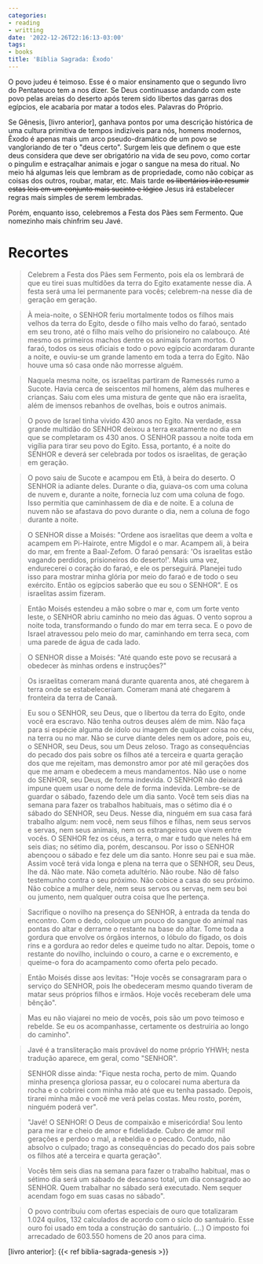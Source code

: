 ```yaml
---
categories:
- reading
- writting
date: '2022-12-26T22:16:13-03:00'
tags:
- books
title: 'Bíblia Sagrada: Êxodo'
---
```


O povo judeu é teimoso. Esse é o maior ensinamento que o segundo livro do Pentateuco tem a nos dizer. Se Deus continuasse andando com este povo pelas areias do deserto após terem sido libertos das garras dos egípcios, ele acabaria por matar a todos eles. Palavras do Próprio.

Se Gênesis, [livro anterior], ganhava pontos por uma descrição histórica de uma cultura primitiva de tempos indizíveis para nós, homens modernos, Êxodo é apenas mais um arco pseudo-dramático de um povo se vangloriando de ter o "deus certo". Surgem leis que definem o que este deus considera que deve ser obrigatório na vida de seu povo, como cortar o pingulim e estraçalhar animais e jogar o sangue na mesa do ritual. No meio há algumas leis que lembram as de propriedade, como não cobiçar as coisas dos outros, roubar, matar, etc. Mais tarde ~~os libertários irão resumir estas leis em um conjunto mais sucinto e lógico~~ Jesus irá estabelecer regras mais simples de serem lembradas.

Porém, enquanto isso, celebremos a Festa dos Pães sem Fermento. Que nomezinho mais chinfrim seu Javé.

# Recortes

> Celebrem a Festa dos Pães sem Fermento, pois ela os lembrará de que eu tirei suas multidões da terra do Egito exatamente nesse dia. A festa será uma lei permanente para vocês; celebrem-na nesse dia de geração em geração.

> À meia-noite, o SENHOR feriu mortalmente todos os filhos mais velhos da terra do Egito, desde o filho mais velho do faraó, sentado em seu trono, até o filho mais velho do prisioneiro no calabouço. Até mesmo os primeiros machos dentre os animais foram mortos. O faraó, todos os seus oficiais e todo o povo egípcio acordaram durante a noite, e ouviu-se um grande lamento em toda a terra do Egito. Não houve uma só casa onde não morresse alguém.

> Naquela mesma noite, os israelitas partiram de Ramessés rumo a Sucote. Havia cerca de seiscentos mil homens, além das mulheres e crianças. Saiu com eles uma mistura de gente que não era israelita, além de imensos rebanhos de ovelhas, bois e outros animais.

> O povo de Israel tinha vivido 430 anos no Egito. Na verdade, essa grande multidão do SENHOR deixou a terra exatamente no dia em que se completaram os 430 anos. O SENHOR passou a noite toda em vigília para tirar seu povo do Egito. Essa, portanto, é a noite do SENHOR e deverá ser celebrada por todos os israelitas, de geração em geração.

> O povo saiu de Sucote e acampou em Etã, à beira do deserto. O SENHOR ia adiante deles. Durante o dia, guiava-os com uma coluna de nuvem e, durante a noite, fornecia luz com uma coluna de fogo. Isso permitia que caminhassem de dia e de noite. E a coluna de nuvem não se afastava do povo durante o dia, nem a coluna de fogo durante a noite.

> O SENHOR disse a Moisés: "Ordene aos israelitas que deem a volta e acampem em Pi-Hairote, entre Migdol e o mar. Acampem ali, à beira do mar, em frente a Baal-Zefom. O faraó pensará: 'Os israelitas estão vagando perdidos, prisioneiros do deserto!'. Mais uma vez, endurecerei o coração do faraó, e ele os perseguirá. Planejei tudo isso para mostrar minha glória por meio do faraó e de todo o seu exército. Então os egípcios saberão que eu sou o SENHOR". E os israelitas assim fizeram.

> Então Moisés estendeu a mão sobre o mar e, com um forte vento leste, o SENHOR abriu caminho no meio das águas. O vento soprou a noite toda, transformando o fundo do mar em terra seca. E o povo de Israel atravessou pelo meio do mar, caminhando em terra seca, com uma parede de água de cada lado.

> O SENHOR disse a Moisés: "Até quando este povo se recusará a obedecer às minhas ordens e instruções?"

> Os israelitas comeram maná durante quarenta anos, até chegarem à terra onde se estabeleceriam. Comeram maná até chegarem à fronteira da terra de Canaã. 

> Eu sou o SENHOR, seu Deus, que o libertou da terra do Egito, onde você era escravo.
> Não tenha outros deuses além de mim.
> Não faça para si espécie alguma de ídolo ou imagem de qualquer coisa no céu, na terra ou no mar.
> Não se curve diante deles nem os adore, pois eu, o SENHOR, seu Deus, sou um Deus zeloso.
> Trago as consequências do pecado dos pais sobre os filhos até a terceira e quarta geração dos que me rejeitam, mas demonstro amor por até mil gerações dos que me amam e obedecem a meus mandamentos.
> Não use o nome do SENHOR, seu Deus, de forma indevida.
> O SENHOR não deixará impune quem usar o nome dele de forma indevida.
> Lembre-se de guardar o sábado, fazendo dele um dia santo.
> Você tem seis dias na semana para fazer os trabalhos habituais, mas o sétimo dia é o sábado do SENHOR, seu Deus.
> Nesse dia, ninguém em sua casa fará trabalho algum: nem você, nem seus filhos e filhas, nem seus servos e servas, nem seus animais, nem os estrangeiros que vivem entre vocês.
> O SENHOR fez os céus, a terra, o mar e tudo que neles há em seis dias; no sétimo dia, porém, descansou. Por isso o SENHOR abençoou o sábado e fez dele um dia santo.
> Honre seu pai e sua mãe. Assim você terá vida longa e plena na terra que o SENHOR, seu Deus, lhe dá.
> Não mate.
> Não cometa adultério.
> Não roube.
> Não dê falso testemunho contra o seu próximo.
> Não cobice a casa do seu próximo. Não cobice a mulher dele, nem seus servos ou servas, nem seu boi ou jumento, nem qualquer outra coisa que lhe pertença.

> Sacrifique o novilho na presença do SENHOR, à entrada da tenda do encontro. Com o dedo, coloque um pouco do sangue do animal nas pontas do altar e derrame o restante na base do altar. Tome toda a gordura que envolve os órgãos internos, o lóbulo do fígado, os dois rins e a gordura ao redor deles e queime tudo no altar. Depois, tome o restante do novilho, incluindo o couro, a carne e o excremento, e queime-o fora do acampamento como oferta pelo pecado. 

> Então Moisés disse aos levitas: "Hoje vocês se consagraram para o serviço do SENHOR, pois lhe obedeceram mesmo quando tiveram de matar seus próprios filhos e irmãos. Hoje vocês receberam dele uma bênção". 

> Mas eu não viajarei no meio de vocês, pois são um povo teimoso e rebelde. Se eu os acompanhasse, certamente os destruiria ao longo do caminho". 

> Javé é a transliteração mais provável do nome próprio YHWH; nesta tradução aparece, em geral, como "SENHOR". 

> SENHOR disse ainda: "Fique nesta rocha, perto de mim. Quando minha presença gloriosa passar, eu o colocarei numa abertura da rocha e o cobrirei com minha mão até que eu tenha passado. Depois, tirarei minha mão e você me verá pelas costas. Meu rosto, porém, ninguém poderá ver". 

> "Javé! O SENHOR! O Deus de compaixão e misericórdia! Sou lento para me irar e cheio de amor e fidelidade. Cubro de amor mil gerações e perdoo o mal, a rebeldia e o pecado. Contudo, não absolvo o culpado; trago as consequências do pecado dos pais sobre os filhos até a terceira e quarta geração". 

> Vocês têm seis dias na semana para fazer o trabalho habitual, mas o sétimo dia será um sábado de descanso total, um dia consagrado ao SENHOR. Quem trabalhar no sábado será executado. Nem sequer acendam fogo em suas casas no sábado". 

> O povo contribuiu com ofertas especiais de ouro que totalizaram 1.024 quilos, 132 calculados de acordo com o siclo do santuário. Esse ouro foi usado em toda a construção do santuário. (...) O imposto foi arrecadado de 603.550 homens de 20 anos para cima. 

[livro anterior]: {{< ref biblia-sagrada-genesis >}}